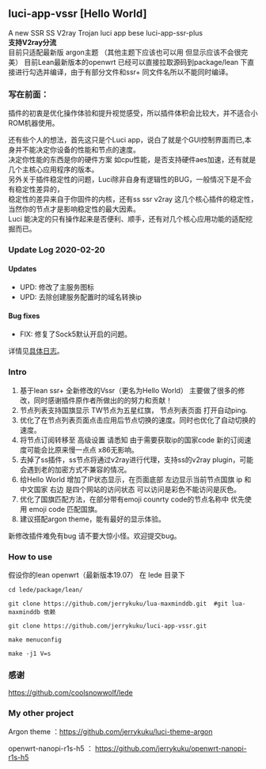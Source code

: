 ## luci-app-vssr [Hello World]
A new SSR SS V2ray Trojan luci app bese luci-app-ssr-plus  
<b>支持V2ray分流</b>  
目前只适配最新版 argon主题 （其他主题下应该也可以用 但显示应该不会很完美）
目前Lean最新版本的openwrt 已经可以直接拉取源码到package/lean 下直接进行勾选并编译，由于有部分文件和ssr+ 同文件名所以不能同时编译。  

### 写在前面：
插件的初衷是优化操作体验和提升视觉感受，所以插件体积会比较大，并不适合小ROM机器使用。

还有些个人的想法，首先这只是个Luci app，说白了就是个GUI控制界面而已,本身并不能决定你设备的性能和节点的速度。  
决定你性能的东西是你的硬件方案 如cpu性能，是否支持硬件aes加速，还有就是几个主核心应用程序的版本。  
另外关于插件稳定性的问题，Luci除非自身有逻辑性的BUG，一般情况下是不会有稳定性差异的，  
稳定性的差异来自于你固件的内核，还有ss ssr v2ray 这几个核心插件的稳定性，当然你的节点才是影响稳定性的最大因素。  
Luci 能决定的只有操作起来是否便利、顺手，还有对几个核心应用功能的适配挖掘而已。

### Update Log 2020-02-20  

#### Updates

- UPD: 修改了主服务图标
- UPD: 去除创建服务配置时的域名转换ip 

#### Bug fixes

- FIX: 修复了Sock5默认开启的问题。

详情见[具体日志](./relnotes.txt)。 

### Intro

1. 基于lean ssr+ 全新修改的Vssr（更名为Hello World） 主要做了很多的修改，同时感谢插件原作者所做出的的努力和贡献！ 
1. 节点列表支持国旗显示 TW节点为五星红旗， 节点列表页面 打开自动ping.  
1. 优化了在节点列表页面点击应用后节点切换的速度。同时也优化了自动切换的速度。  
1. 将节点订阅转移至 高级设置 请悉知 由于需要获取ip的国家code 新的订阅速度可能会比原来慢一点点 x86无影响。  
1. 去掉了ss插件，ss节点将通过v2ray进行代理，支持ss的v2ray plugin，可能会遇到老的加密方式不兼容的情况。  
1. 给Hello World 增加了IP状态显示，在页面底部 左边显示当前节点国旗 ip 和中文国家 右边 是四个网站的访问状态  可以访问是彩色不能访问是灰色。  
1. 优化了国旗匹配方法，在部分带有emoji counrty code的节点名称中 优先使用 emoji code 匹配国旗。  
1. 建议搭配argon theme，能有最好的显示体验。  

新修改插件难免有bug 请不要大惊小怪。欢迎提交bug。

### How to use
假设你的lean openwrt（最新版本19.07） 在 lede 目录下
```
cd lede/package/lean/  

git clone https://github.com/jerrykuku/lua-maxminddb.git  #git lua-maxminddb 依赖

git clone https://github.com/jerrykuku/luci-app-vssr.git  

make menuconfig

make -j1 V=s
```

### 感谢
https://github.com/coolsnowwolf/lede

### My other project
Argon theme ：https://github.com/jerrykuku/luci-theme-argon

openwrt-nanopi-r1s-h5 ： https://github.com/jerrykuku/openwrt-nanopi-r1s-h5
